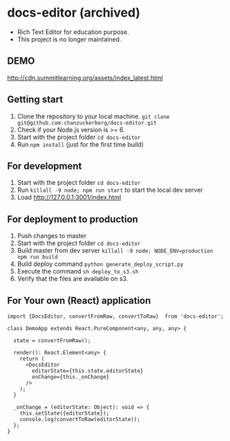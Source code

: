
# docs-editor (archived)
- Rich Text Editor for education purpose.
- This project is no longer maintained.

## DEMO
http://cdn.summitlearning.org/assets/index_latest.html

## Getting start

1. Clone the repository to your local machine. `git clone git@github.com:chanzuckerberg/docs-editor.git`
2. Check if your Node.js version is >= 6.
3. Start with the project folder `cd docs-editor`
4. Run `npm install` (just for the first time build)

## For development

1. Start with the project folder `cd docs-editor`
2. Run `killall -9 node; npm run start` to start the local dev server
3. Load http://127.0.0.1:3001/index.html

## For deployment to production

1. Push changes to master
2. Start with the project folder `cd docs-editor`
3. Build master from dev server `killall -9 node; NODE_ENV=production npm run build`
4. Build deploy command `python generate_deploy_script.py`
5. Execute the command `sh deploy_to_s3.sh`
6. Verify that the files are available on s3.

## For Your own (React) application

```
import {DocsEditor, convertFromRaw, convertToRaw}  from 'docs-editor';

class DemoApp extends React.PureComponent<any, any, any> {

  state = convertFromRaw();

  render(): React.Element<any> {
    return (
      <DocsEditor
        editorState={this.state.editorState}
        onChange={this._onChange}
      />
    );
  }

  _onChange = (editorState: Object): void => {
    this.setState({editorState});
    console.log(convertToRaw(editorState));
  };
}
```
